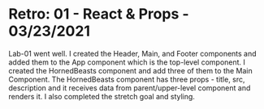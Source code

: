 # Retro: 01 - React & Props - 03/23/2021  

Lab-01 went well. I created the Header, Main, and Footer components and added them to the App component which is the top-level component. I created the HornedBeasts component and add three of them to the Main Component. The HornedBeasts component has three props - title, src, description and it receives data from parent/upper-level component and renders it. I also completed the stretch goal and styling.